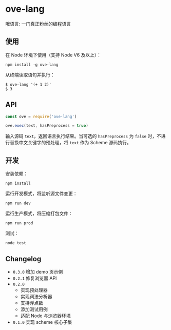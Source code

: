 # ove-lang
哦语言: 一门真正粉丝的编程语言


## 使用
在 Node 环境下使用（支持 Node V6 及以上）：

``` text
npm install -g ove-lang
```

从终端读取语句并执行：

``` text
$ ove-lang '(+ 1 2)'
$ 3
```


## API

``` js
const ove = require('ove-lang')

ove.exec(text, hasPreprocess = true)
```

输入源码 `text`，返回语言执行结果。当可选的 `hasPreprocess` 为 `false` 时，不进行替换中文关键字的预处理，将 `text` 作为 Scheme 源码执行。


## 开发
安装依赖：

``` text
npm install
```

运行开发模式，将监听源文件变更：

``` text
npm run dev
```

运行生产模式，将压缩打包文件：

``` text
npm run prod
```

测试：

``` text
node test
```


## Changelog
* `0.3.0` 增加 demo 页示例
* `0.2.1` 修复浏览器 API
* `0.2.0`
    * 实现预处理器
    * 实现词法分析器
    * 支持浮点数
    * 添加测试用例
    * 适配 Node 与浏览器环境
* `0.1.0` 实现 scheme 核心子集
